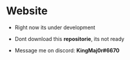 # Website
- Right now its under development
- Dont download this **repositorie**, its not ready

- Message me on discord: **KingMaj0r#6670**
